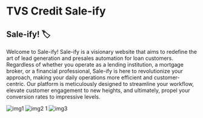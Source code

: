 ﻿# TVS Credit Sale-ify

## Sale-ify! 🏷️

Welcome to Sale-ify! Sale-ify is a visionary website that aims to redefine the art of lead generation and presales automation for loan customers. Regardless of whether you operate as a lending institution, a mortgage broker, or a financial professional, Sale-ify is here to revolutionize your approach, making your daily operations more efficient and customer-centric. Our platform is meticulously designed to streamline your workflow, elevate customer engagement to new heights, and ultimately, propel your conversion rates to impressive levels.

![img1](https://github.com/OmkarAmlan/TVS-Credit/assets/58391249/064b9677-db83-439f-8285-637d9c4e0d57)
![img2 1](https://github.com/OmkarAmlan/TVS-Credit/assets/58391249/1717031e-9fd8-4f6b-b9e3-8c4ec2c64a3f)
![img3](https://github.com/OmkarAmlan/TVS-Credit/assets/58391249/55247328-7e72-4026-b824-87da9b7cfa62)
